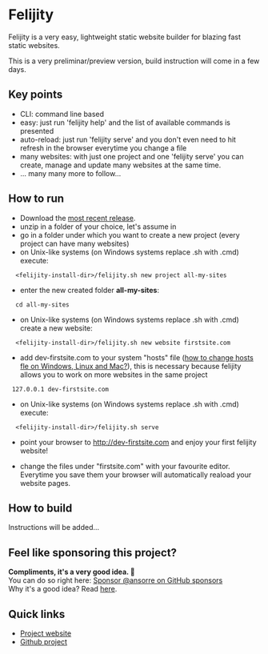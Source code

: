 # Felijity

Felijity is a very easy, lightweight static website builder for blazing fast static websites.  

This is a very preliminar/preview version, build instruction will come in a few days.

## Key points

 * CLI: command line based 
 * easy: just run 'felijity help' and the list of available commands is presented
 * auto-reload: just run 'felijity serve' and you don't even need to hit refresh in the browser everytime you change a file  
 * many websites: with just one project and one 'felijity serve' you can create, manage and update many websites at the same time. 
 * ... many many more to follow...

## How to run 

* Download the [most recent release](https://github.com/ansorre/Felijity/releases/download/0.1.0/Felijity-release-0.1.0.zip).
* unzip in a folder of your choice, let's assume in <felijity-install-dir> 
* go in a folder under which you want to create a new project (every project can have many websites)
* on Unix-like systems (on Windows systems replace .sh with .cmd) execute:
``` 
  <felijity-install-dir>/felijity.sh new project all-my-sites
```

* enter the new created folder **all-my-sites**: 
``` 
  cd all-my-sites
```                                            

* on Unix-like systems (on Windows systems replace .sh with .cmd) create a new website:
``` 
  <felijity-install-dir>/felijity.sh new website firstsite.com
```                                             

* add dev-firstsite.com to your system "hosts" file ([how to change hosts fle on Windows, Linux and Mac?](https://www.hostinger.com/tutorials/how-to-emulate-edit-windows-hosts-file)), 
this is necessary because felijity allows you to work on more websites in the same project
```
 127.0.0.1 dev-firstsite.com
``` 
              
* on Unix-like systems (on Windows systems replace .sh with .cmd) execute:
``` 
  <felijity-install-dir>/felijity.sh serve
```

* point your browser to http://dev-firstsite.com and enjoy your first felijity website!

* change the files under "firstsite.com" with your favourite editor. Everytime you save them your browser will automatically reaload your website pages.   


## How to build
Instructions will be added...

## Feel like sponsoring this project?  
**Compliments, it's a very good idea. 🤗**    
You can do so right here: [Sponsor @ansorre on GitHub sponsors](https://github.com/sponsors/ansorre)  
Why it's a good idea? Read [here](https://ansorre.github.io/sponsor/).    

## Quick links

 * [Project website](https://ansorre.github.io/felijity/)
 * [Github project](https://github.com/ansorre/Felijity)
